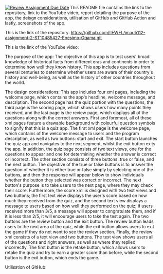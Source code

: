 [![Review Assignment Due Date](https://classroom.github.com/assets/deadline-readme-button-22041afd0340ce965d47ae6ef1cefeee28c7c493a6346c4f15d667ab976d596c.svg)](https://classroom.github.com/a/7izdxTfK)
This README file contains the link to the repository, link to the YouTube video, report detailing the purpose of the app, the deisgn considerations, utilisation of GitHub and GitHub Action and lastly, screenshots of the app. 

This is the link of the repository: 
https://github.com/IIEWFL/imad5112-assignment-2-ST10485427-Enesimo-Gqama.git

This is the link of the YouTube video: 

The purpose of the app: 
The objective of this app is to test users' broad knowledge of historical facts from different eras and continents in order to determine how well they know history. This app includes questions from several centuries to determine whether users are aware of their country's history and well-being, as well as the history of other countries throughout the world.  

The design considerations: 
This app includes four xml pages, including the welcome page, which contains the app's headline, welcome message, and description. The second page has the quiz portion with the questions, the third page is the scoring page, which shows users how many points they received, and the last page is the review page, which displays all of the questions along with the correct answers. First and foremost, all of these xml pages feature a drawable background with colourful question symbols to signify that this is a quiz app. The first xml page is the welcome page, which contains of the welcome message to users and the program description, as well as two buttons: start and exit. The start button launches the quiz app and navigates to the next segment, whilst the exit button exits the app. In addition, the quiz page consists of two text views, one for the questions to appear and one for determining whether the answer is correct or incorrect. The other section consists of three buttons: true or false, and the next button. The objective of the true or false buttons is to answer the question of whether it is either true or false simply by selecting one of the buttons, and then the response will appear below to show individuals whether the button they selected was correct or incorrect. The next button's purpose is to take users to the next page, where they may check their score. Furthermore, the score xml is designed with two text views and two buttons; the first text view displays the user's score based on how much they received from the quiz, and the second text view displays a message to users based on how well they performed on the quiz; if users received more than 3/5, a message will appear to congratulate them, and if it is less than 2/5, it will encourage users to take the test again. The two buttons are the review button and the exit button. The review button leads users to the next area of the quiz, while the exit button allows users to exit the game if they do not want to see the review section. Finally, the review xml consists of a text view and two buttons. The text view shows users all of the questions and right answers, as well as where they replied incorrectly. The first button is the retake button, which allows users to retake the quiz and try to earn a greater score than before, while the second button is the exit button, which ends the game. 

Utilisation of GitHub: 
